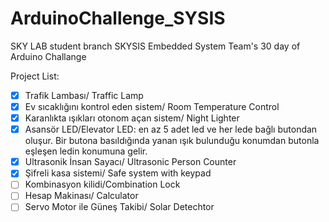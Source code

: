 # ArduinoChallenge_SYSIS

SKY LAB student branch SKYSIS Embedded System Team's 30 day of Arduino Challange

Project List:

 - [x] Trafik Lambası/ Traffic Lamp
 - [x] Ev sıcaklığını kontrol eden sistem/ Room Temperature Control
 - [x] Karanlıkta ışıkları otonom açan sistem/ Night Lighter
 - [x] Asansör LED/Elevator LED: en az 5 adet led ve her lede bağlı butondan oluşur. Bir butona basıldığında yanan ışık bulunduğu konumdan butonla eşleşen ledin konumuna   gelir.
 - [x] Ultrasonik İnsan Sayacı/ Ultrasonic Person Counter
 - [x] Şifreli kasa sistemi/ Safe system with keypad
 - [ ] Kombinasyon kilidi/Combination Lock
 - [ ] Hesap Makinası/ Calculator
 - [ ] Servo Motor ile Güneş Takibi/ Solar Detechtor
